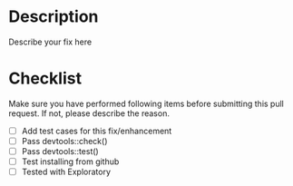 # Description
Describe your fix here

# Checklist
Make sure you have performed following items before submitting this pull request.
If not, please describe the reason.  

- [ ] Add test cases for this fix/enhancement
- [ ] Pass devtools::check()
- [ ] Pass devtools::test()
- [ ] Test installing from github
- [ ] Tested with Exploratory
